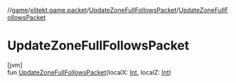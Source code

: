 //[game](../../../index.md)/[xlitekt.game.packet](../index.md)/[UpdateZoneFullFollowsPacket](index.md)/[UpdateZoneFullFollowsPacket](-update-zone-full-follows-packet.md)

# UpdateZoneFullFollowsPacket

[jvm]\
fun [UpdateZoneFullFollowsPacket](-update-zone-full-follows-packet.md)(localX: [Int](https://kotlinlang.org/api/latest/jvm/stdlib/kotlin/-int/index.html), localZ: [Int](https://kotlinlang.org/api/latest/jvm/stdlib/kotlin/-int/index.html))
